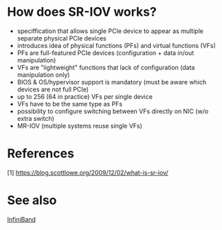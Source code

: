 # How does SR-IOV works?

- speciffication that allows single PCIe device to appear as multiple separate physical PCIe devices
- introduces idea of physical functions (PFs) and virtual functions (VFs)
- PFs are full-featured PCIe devices (configuration + data in/out manipulation)
- VFs are "lightweight" functions that lack of configuration (data manipulation only)
- BIOS & OS/hypervisor support is mandatory (must be aware which devices are not full PCIe)
- up to 256 (64 in practice) VFs per single device
- VFs have to be the same type as PFs
- possibility to configure switching between VFs directly on NIC (w/o extra switch)
- MR-IOV (multiple systems reuse single VFs)

# References
[1] https://blog.scottlowe.org/2009/12/02/what-is-sr-iov/

# See also
[InfiniBand](https://en.wikipedia.org/wiki/InfiniBand)

